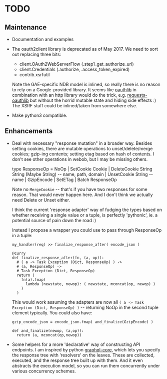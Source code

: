 
# TODO

## Maintenance

- Documentation and examples

- The oauth2client library is deprecated as of May 2017. We need to sort out 
  replacing three bits:
    - client.OAuth2WebServerFlow  (.step1_get_authorize_url)
    - client.Credentials  (.authorize, .access_token_expired)
    - contrib.xsrfutil

  Note the GAE-specific NDB model is inlined, so really there is no reason to 
  rely on a Google-provided library. It seems like [oauthlib][] in combination
  with an http library would do the trick, e.g. [requests-oauthlib][] but 
  without the horrid mutable state and hiding side effects :)  The XSRF stuff
  could be inlined/taken from somewhere else.

- Make python3 compatible. 


## Enhancements

- Deal with necessary "response mutation" in a broader way. Besides setting
  cookies, there are mutable operations to unset/delete/merge cookies; gzip-ing 
  contents; setting etag based on hash of contents. I don't see other operations
  in webob, but I may be missing others.

    type ResponseOp
      = NoOp
      | SetCookie Cookie
      | DeleteCookie String String (Maybe String)  -- name, path, domain
      | UnsetCookie String  -- name
      | GzipEncode
      | SetETag
      | Batch ResponseOp

  Note no `MergeCookie` -- that's if you have two responses for some reason.
  That would never happen here. And I don't think we actually need Delete or
  Unset either.

  I think the current 'response adapter' way of fudging the types based on 
  whether receiving a single value or a tuple, is perfectly 'pythonic', ie.
  a potential source of pain down the road :) 

  Instead I propose a wrapper you could use to pass through ResponseOp in a 
  tuple:

      my_handler(req) >> finalize_response_after( encode_json )

      @curry
      def finalize_response_after(fn, (a, op)):
        # ( a -> Task Exception (Dict, ResponseOp) ) -> 
        # (a, ResponseOp) -> 
        # Task Exception (Dict, ResponseOp)
        return (
          fn(a).fmap(
            lambda (newstate, newop): ( newstate, mconcat(op, newop) ) 
          )
        )

  This would work assuming the adapters are now all
  `( a -> Task Exception (Dict, ResponseOp) )` -- returning NoOp in the second
  tuple element typically. You could also have:

      gzip_encode_json = encode_json.fmap( and_finalize(GzipEncode) )

      def and_finalize(newop, (a,op)):
        return (a, mconcat(op,newop))
  

- Some helpers for a more 'declarative' way of constructing API endpoints. I 
  am inspired by python [graphql-core][], which lets you specify the response
  tree with 'resolvers' on the leaves. These are collected, executed, and
  the response tree built up with them. And it even abstracts the execution 
  model, so you can run them concurrently under various concurrency schemes.


[oauthlib]: https://oauthlib.readthedocs.io/en/latest/
[requests-oauthlib]: http://requests-oauthlib.readthedocs.io/en/latest/
[graphql-core]: https://github.com/graphql-python/graphql-core

